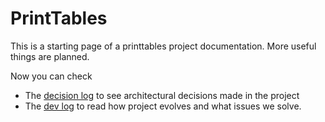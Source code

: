 # PrintTables

This is a starting page of a printtables project documentation.
More useful things are planned.

Now you can check

- The [decision log](decisions/index.md) to see architectural decisions made in the project
- The [dev log](devlog/index.md) to read how project evolves and what issues we solve.